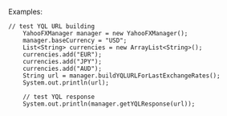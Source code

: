 
Examples:

    // test YQL URL building
		YahooFXManager manager = new YahooFXManager();
		manager.baseCurrency = "USD";
		List<String> currencies = new ArrayList<String>();
		currencies.add("EUR");
		currencies.add("JPY");
		currencies.add("AUD");
		String url = manager.buildYQLURLForLastExchangeRates();
		System.out.println(url);
		
		// test YQL response
		System.out.println(manager.getYQLResponse(url));
